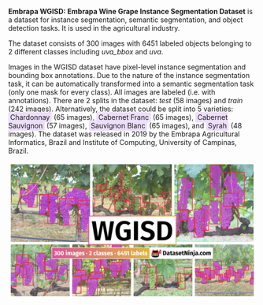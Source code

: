 **Embrapa WGISD: Embrapa Wine Grape Instance Segmentation Dataset** is a dataset for instance segmentation, semantic segmentation, and object detection tasks. It is used in the agricultural industry. 

The dataset consists of 300 images with 6451 labeled objects belonging to 2 different classes including *uva_bbox* and *uva*.

Images in the WGISD dataset have pixel-level instance segmentation and bounding box annotations. Due to the nature of the instance segmentation task, it can be automatically transformed into a semantic segmentation task (only one mask for every class). All images are labeled (i.e. with annotations). There are 2 splits in the dataset: *test* (58 images) and *train* (242 images). Alternatively, the dataset could be split into 5 varieties: <span style="background-color: #ecdefc; padding: 2px 4px; border-radius: 4px;">Chardonnay</span> (65 images), <span style="background-color: #ecdefc; padding: 2px 4px; border-radius: 4px;">Cabernet Franc</span> (65 images), <span style="background-color: #ecdefc; padding: 2px 4px; border-radius: 4px;">Cabernet Sauvignon</span> (57 images), <span style="background-color: #ecdefc; padding: 2px 4px; border-radius: 4px;">Sauvignon Blanc</span> (65 images), and <span style="background-color: #ecdefc; padding: 2px 4px; border-radius: 4px;">Syrah</span> (48 images). The dataset was released in 2019 by the Embrapa Agricultural Informatics, Brazil and Institute of Computing, University of Campinas, Brazil.

<img src="https://github.com/dataset-ninja/wgisd/raw/main/visualizations/poster.png">
